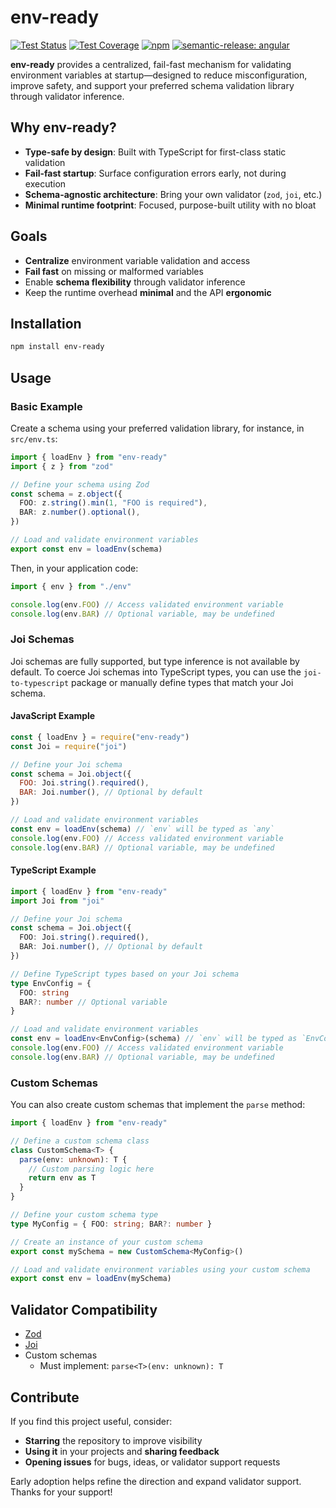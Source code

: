 # env-ready

[![Test Status](https://img.shields.io/github/actions/workflow/status/srmlcn/env-ready/test.yml?label=tests)](https://github.com/srmlcn/env-ready/actions/workflows/test.yml) [![Test Coverage](https://img.shields.io/codecov/c/github/srmlcn/env-ready)](https://codecov.io/github/srmlcn/env-ready) [![npm](https://img.shields.io/npm/v/env-ready?color=blue)](https://www.npmjs.com/package/env-ready) [![semantic-release: angular](https://img.shields.io/badge/semantic--release-angular-e10079?logo=semantic-release)](https://github.com/semantic-release/semantic-release)

**env-ready** provides a centralized, fail-fast mechanism for validating environment variables at startup—designed to reduce misconfiguration, improve safety, and support your preferred schema validation library through validator inference.

## Why env-ready?

- **Type-safe by design**: Built with TypeScript for first-class static validation
- **Fail-fast startup**: Surface configuration errors early, not during execution
- **Schema-agnostic architecture**: Bring your own validator (`zod`, `joi`, etc.)
- **Minimal runtime footprint**: Focused, purpose-built utility with no bloat

## Goals

- **Centralize** environment variable validation and access
- **Fail fast** on missing or malformed variables
- Enable **schema flexibility** through validator inference
- Keep the runtime overhead **minimal** and the API **ergonomic**

## Installation

```bash
npm install env-ready
```

## Usage

### Basic Example

Create a schema using your preferred validation library, for instance, in `src/env.ts`:

```typescript
import { loadEnv } from "env-ready"
import { z } from "zod"

// Define your schema using Zod
const schema = z.object({
  FOO: z.string().min(1, "FOO is required"),
  BAR: z.number().optional(),
})

// Load and validate environment variables
export const env = loadEnv(schema)
```

Then, in your application code:

```typescript
import { env } from "./env"

console.log(env.FOO) // Access validated environment variable
console.log(env.BAR) // Optional variable, may be undefined
```

### Joi Schemas

Joi schemas are fully supported, but type inference is not available by default. To coerce Joi schemas into TypeScript types, you can use the `joi-to-typescript` package or manually define types that match your Joi schema.

#### JavaScript Example

```javascript
const { loadEnv } = require("env-ready")
const Joi = require("joi")

// Define your Joi schema
const schema = Joi.object({
  FOO: Joi.string().required(),
  BAR: Joi.number(), // Optional by default
})

// Load and validate environment variables
const env = loadEnv(schema) // `env` will be typed as `any`
console.log(env.FOO) // Access validated environment variable
console.log(env.BAR) // Optional variable, may be undefined
```

#### TypeScript Example

```typescript
import { loadEnv } from "env-ready"
import Joi from "joi"

// Define your Joi schema
const schema = Joi.object({
  FOO: Joi.string().required(),
  BAR: Joi.number(), // Optional by default
})

// Define TypeScript types based on your Joi schema
type EnvConfig = {
  FOO: string
  BAR?: number // Optional variable
}

// Load and validate environment variables
const env = loadEnv<EnvConfig>(schema) // `env` will be typed as `EnvConfig`
console.log(env.FOO) // Access validated environment variable
console.log(env.BAR) // Optional variable, may be undefined
```

### Custom Schemas

You can also create custom schemas that implement the `parse` method:

```typescript
import { loadEnv } from "env-ready"

// Define a custom schema class
class CustomSchema<T> {
  parse(env: unknown): T {
    // Custom parsing logic here
    return env as T
  }
}

// Define your custom schema type
type MyConfig = { FOO: string; BAR?: number }

// Create an instance of your custom schema
export const mySchema = new CustomSchema<MyConfig>()

// Load and validate environment variables using your custom schema
export const env = loadEnv(mySchema)
```

## Validator Compatibility

- [Zod](https://github.com/colinhacks/zod)
- [Joi](https://github.com/hapijs/joi)
- Custom schemas
  - Must implement: `parse<T>(env: unknown): T`

## Contribute

If you find this project useful, consider:

- **Starring** the repository to improve visibility
- **Using it** in your projects and **sharing feedback**
- **Opening issues** for bugs, ideas, or validator support requests

Early adoption helps refine the direction and expand validator support. Thanks for your support!
